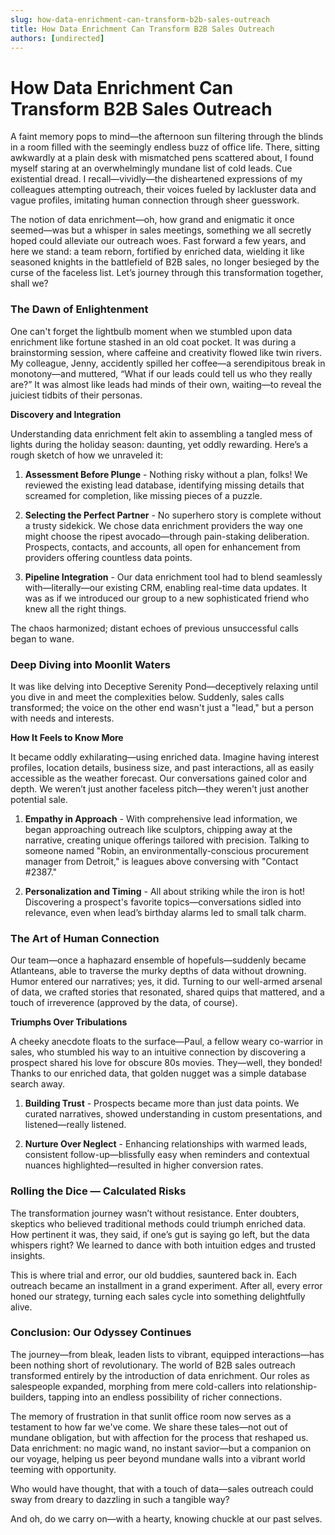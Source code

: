 ```yaml
---
slug: how-data-enrichment-can-transform-b2b-sales-outreach
title: How Data Enrichment Can Transform B2B Sales Outreach
authors: [undirected]
---
```



# How Data Enrichment Can Transform B2B Sales Outreach

A faint memory pops to mind—the afternoon sun filtering through the blinds in a room filled with the seemingly endless buzz of office life. There, sitting awkwardly at a plain desk with mismatched pens scattered about, I found myself staring at an overwhelmingly mundane list of cold leads. Cue existential dread. I recall—vividly—the disheartened expressions of my colleagues attempting outreach, their voices fueled by lackluster data and vague profiles, imitating human connection through sheer guesswork. 

The notion of data enrichment—oh, how grand and enigmatic it once seemed—was but a whisper in sales meetings, something we all secretly hoped could alleviate our outreach woes. Fast forward a few years, and here we stand: a team reborn, fortified by enriched data, wielding it like seasoned knights in the battlefield of B2B sales, no longer besieged by the curse of the faceless list. Let’s journey through this transformation together, shall we?

### The Dawn of Enlightenment

One can't forget the lightbulb moment when we stumbled upon data enrichment like fortune stashed in an old coat pocket. It was during a brainstorming session, where caffeine and creativity flowed like twin rivers. My colleague, Jenny, accidently spilled her coffee—a serendipitous break in monotony—and muttered, “What if our leads could tell us who they really are?” It was almost like leads had minds of their own, waiting—to reveal the juiciest tidbits of their personas. 

**Discovery and Integration**

Understanding data enrichment felt akin to assembling a tangled mess of lights during the holiday season: daunting, yet oddly rewarding. Here’s a rough sketch of how we unraveled it:

1. **Assessment Before Plunge** - Nothing risky without a plan, folks! We reviewed the existing lead database, identifying missing details that screamed for completion, like missing pieces of a puzzle.

2. **Selecting the Perfect Partner** - No superhero story is complete without a trusty sidekick. We chose data enrichment providers the way one might choose the ripest avocado—through pain-staking deliberation. Prospects, contacts, and accounts, all open for enhancement from providers offering countless data points.

3. **Pipeline Integration** - Our data enrichment tool had to blend seamlessly with—literally—our existing CRM, enabling real-time data updates. It was as if we introduced our group to a new sophisticated friend who knew all the right things.

The chaos harmonized; distant echoes of previous unsuccessful calls began to wane.

### Deep Diving into Moonlit Waters

It was like delving into Deceptive Serenity Pond—deceptively relaxing until you dive in and meet the complexities below. Suddenly, sales calls transformed; the voice on the other end wasn't just a "lead," but a person with needs and interests.

**How It Feels to Know More**

It became oddly exhilarating—using enriched data. Imagine having interest profiles, location details, business size, and past interactions, all as easily accessible as the weather forecast. Our conversations gained color and depth. We weren’t just another faceless pitch—they weren't just another potential sale.

1. **Empathy in Approach** - With comprehensive lead information, we began approaching outreach like sculptors, chipping away at the narrative, creating unique offerings tailored with precision. Talking to someone named "Robin, an environmentally-conscious procurement manager from Detroit," is leagues above conversing with "Contact #2387."

2. **Personalization and Timing** - All about striking while the iron is hot! Discovering a prospect's favorite topics—conversations sidled into relevance, even when lead’s birthday alarms led to small talk charm.

### The Art of Human Connection

Our team—once a haphazard ensemble of hopefuls—suddenly became Atlanteans, able to traverse the murky depths of data without drowning. Humor entered our narratives; yes, it did. Turning to our well-armed arsenal of data, we crafted stories that resonated, shared quips that mattered, and a touch of irreverence (approved by the data, of course).

**Triumphs Over Tribulations**

A cheeky anecdote floats to the surface—Paul, a fellow weary co-warrior in sales, who stumbled his way to an intuitive connection by discovering a prospect shared his love for obscure 80s movies. They—well, they bonded! Thanks to our enriched data, that golden nugget was a simple database search away.

1. **Building Trust** - Prospects became more than just data points. We curated narratives, showed understanding in custom presentations, and listened—really listened.

2. **Nurture Over Neglect** - Enhancing relationships with warmed leads, consistent follow-up—blissfully easy when reminders and contextual nuances highlighted—resulted in higher conversion rates. 

### Rolling the Dice — Calculated Risks

The transformation journey wasn’t without resistance. Enter doubters, skeptics who believed traditional methods could triumph enriched data. How pertinent it was, they said, if one’s gut is saying go left, but the data whispers right? We learned to dance with both intuition edges and trusted insights.

This is where trial and error, our old buddies, sauntered back in. Each outreach became an installment in a grand experiment. After all, every error honed our strategy, turning each sales cycle into something delightfully alive.

### Conclusion: Our Odyssey Continues

The journey—from bleak, leaden lists to vibrant, equipped interactions—has been nothing short of revolutionary. The world of B2B sales outreach transformed entirely by the introduction of data enrichment. Our roles as salespeople expanded, morphing from mere cold-callers into relationship-builders, tapping into an endless possibility of richer connections.

The memory of frustration in that sunlit office room now serves as a testament to how far we've come. We share these tales—not out of mundane obligation, but with affection for the process that reshaped us. Data enrichment: no magic wand, no instant savior—but a companion on our voyage, helping us peer beyond mundane walls into a vibrant world teeming with opportunity.

Who would have thought, that with a touch of data—sales outreach could sway from dreary to dazzling in such a tangible way?

And oh, do we carry on—with a hearty, knowing chuckle at our past selves.